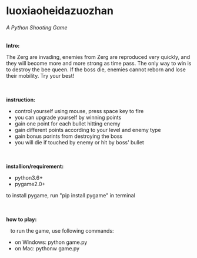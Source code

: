 # luoxiaoheidazuozhan


<h6>A Python Shooting Game </h6>

<section>
<strong>Intro:</strong>
  <p>
    The Zerg are invading, enemies from Zerg are reproduced very quickly, and they will become more and more strong as time pass.
  The only way to win is to destroy the bee queen. If the boss die, enemies cannot reborn and lose their mobility. Try your best!
  </p>
</section>
<br><br>
<section>
    <strong>instruction:</strong>
    <ul>
    <li>control yourself using mouse, press space key to fire </li>
    <li>you can upgrade yourself by winning points </li>
    <li>gain one point for each bullet hitting enemy </li>
    <li>gain different points according to your level and enemy type </li>
    <li>gain bonus porints from destroying the boss </li>
    <li>you will die if touched by enemy or hit by boss' bullet </li>
    </ul>
</section>
<br><br>
<section>
  <strong>installion/requirement:</strong>
  <ul>
  <li>python3.6+ </li>
  <li>pygame2.0+ </li>
  </ul>
  <p>
    to install pygame, run "pip install pygame" in terminal
  </p>
</section>
<br><br>
<section>
  <strong>how to play:</strong>
  <p>&nbsp&nbsp to run the game, use following commands:</p>
  <ul>
    <li>
      on Windows: python game.py 
    </li>
    <li>
      on Mac: pythonw game.py 
    </li>
  </ul>
</section>
